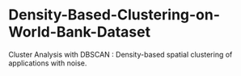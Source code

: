 # Density-Based-Clustering-on-World-Bank-Dataset
Cluster Analysis with DBSCAN : Density-based spatial clustering of applications with noise.
